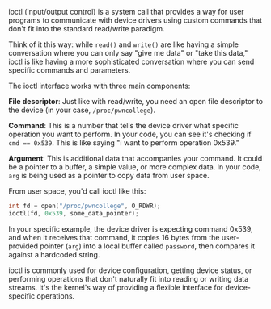 ioctl (input/output control) is a system call that provides a way for user programs to communicate with device drivers using custom commands that don't fit into the standard read/write paradigm.

Think of it this way: while `read()` and `write()` are like having a simple conversation where you can only say "give me data" or "take this data," ioctl is like having a more sophisticated conversation where you can send specific commands and parameters.

The ioctl interface works with three main components:

**File descriptor**: Just like with read/write, you need an open file descriptor to the device (in your case, `/proc/pwncollege`).

**Command**: This is a number that tells the device driver what specific operation you want to perform. In your code, you can see it's checking if `cmd == 0x539`. This is like saying "I want to perform operation 0x539."

**Argument**: This is additional data that accompanies your command. It could be a pointer to a buffer, a simple value, or more complex data. In your code, `arg` is being used as a pointer to copy data from user space.

From user space, you'd call ioctl like this:
```c
int fd = open("/proc/pwncollege", O_RDWR);
ioctl(fd, 0x539, some_data_pointer);
```

In your specific example, the device driver is expecting command 0x539, and when it receives that command, it copies 16 bytes from the user-provided pointer (`arg`) into a local buffer called `password`, then compares it against a hardcoded string.

ioctl is commonly used for device configuration, getting device status, or performing operations that don't naturally fit into reading or writing data streams. It's the kernel's way of providing a flexible interface for device-specific operations.
